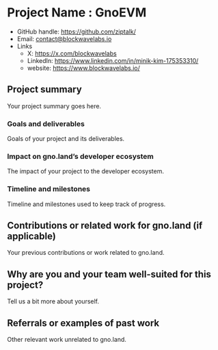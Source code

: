 # Project Name : GnoEVM

- GitHub handle: https://github.com/ziptalk/
- Email: contact@blockwavelabs.io
- Links 
    - X: https://x.com/blockwavelabs
    - LinkedIn: https://www.linkedin.com/in/minik-kim-175353310/
    - website: https://www.blockwavelabs.io/
## Project summary

Your project summary goes here.

### Goals and deliverables

Goals of your project and its deliverables.

### Impact on gno.land’s developer ecosystem

The impact of your project to the developer ecosystem.

### Timeline and milestones

Timeline and milestones used to keep track of progress.

## Contributions or related work for gno.land (if applicable)

Your previous contributions or work related to gno.land.

## Why are you and your team well-suited for this project?

Tell us a bit more about yourself.

## Referrals or examples of past work

Other relevant work unrelated to gno.land.
